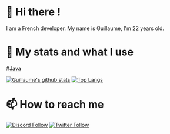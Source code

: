 # 👋 Hi there !
I am a French developer. My name is Guillaume, I'm 22 years old.

# 🚀 My stats and what I use

#[Java](https://docs.oracle.com/javase/8/docs/api/)

<!--<details>
  <summary>:zap: GitHub Stats</summary>
  <img align="left" alt="codeSTACKr's GitHub Stats" src="https://github-readme-stats.vercel.app/api?username=HexS2&count_private=true&show_icons=true&hide_border=true" />
</details>-->

[![Guillaume's github stats](https://github-readme-stats.sathonay.vercel.app/api?username=HexS2&count_private=true&hide_border=true&show_icons=true&bg_color=FFFFFF00&text_color=777777CC)](https://github.com/HexS2)
[![Top Langs](https://github-readme-stats.sathonay.vercel.app/api/top-langs/?username=HexS2&layout=compact&hide_border=true&bg_color=FFFFFF00&text_color=777777CC)](https://github.com/HexS2)



# 📫 How to reach me
[![Discord Follow](https://img.shields.io/static/v1?label=Discord&message=join%20me&color=7289DA&logo=Discord&style=for-the-badge)](https://discord.gg/z9KwgBBy)
[![Twitter Follow](https://img.shields.io/twitter/follow/CTRLfr?color=%231DA1F2&label=Follow%20me&logo=Twitter&style=for-the-badge)](https://twitter.com/CTRLfr)
